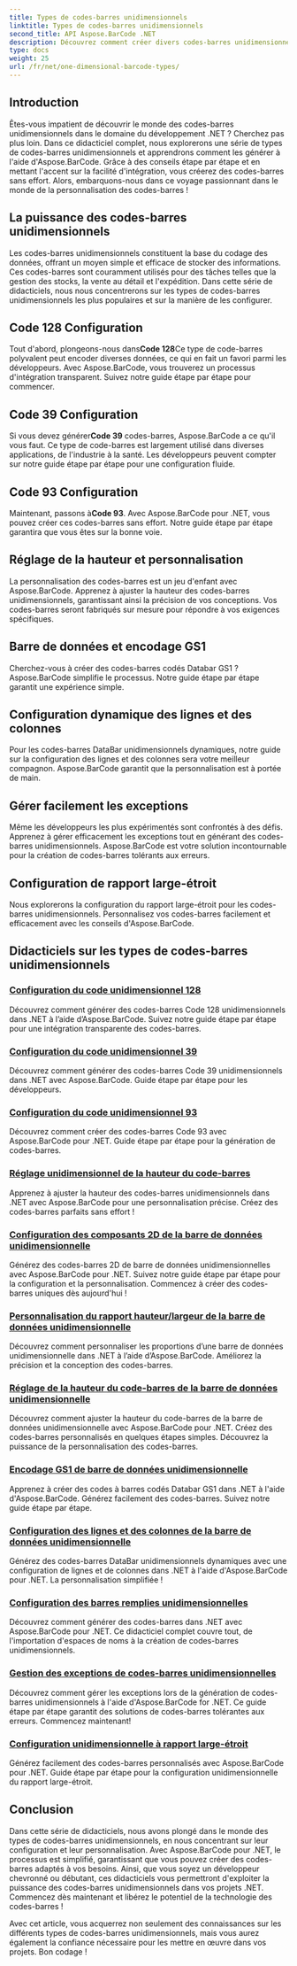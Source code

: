 ```yaml
---
title: Types de codes-barres unidimensionnels
linktitle: Types de codes-barres unidimensionnels
second_title: API Aspose.BarCode .NET
description: Découvrez comment créer divers codes-barres unidimensionnels dans .NET à l'aide d'Aspose.BarCode. Guides étape par étape pour la génération et la personnalisation de codes-barres.
type: docs
weight: 25
url: /fr/net/one-dimensional-barcode-types/
---
```


## Introduction

Êtes-vous impatient de découvrir le monde des codes-barres unidimensionnels dans le domaine du développement .NET ? Cherchez pas plus loin. Dans ce didacticiel complet, nous explorerons une série de types de codes-barres unidimensionnels et apprendrons comment les générer à l'aide d'Aspose.BarCode. Grâce à des conseils étape par étape et en mettant l'accent sur la facilité d'intégration, vous créerez des codes-barres sans effort. Alors, embarquons-nous dans ce voyage passionnant dans le monde de la personnalisation des codes-barres !

## La puissance des codes-barres unidimensionnels

Les codes-barres unidimensionnels constituent la base du codage des données, offrant un moyen simple et efficace de stocker des informations. Ces codes-barres sont couramment utilisés pour des tâches telles que la gestion des stocks, la vente au détail et l'expédition. Dans cette série de didacticiels, nous nous concentrerons sur les types de codes-barres unidimensionnels les plus populaires et sur la manière de les configurer.

## Code 128 Configuration

 Tout d'abord, plongeons-nous dans**Code 128**Ce type de code-barres polyvalent peut encoder diverses données, ce qui en fait un favori parmi les développeurs. Avec Aspose.BarCode, vous trouverez un processus d'intégration transparent. Suivez notre guide étape par étape pour commencer.

## Code 39 Configuration

 Si vous devez générer**Code 39** codes-barres, Aspose.BarCode a ce qu'il vous faut. Ce type de code-barres est largement utilisé dans diverses applications, de l'industrie à la santé. Les développeurs peuvent compter sur notre guide étape par étape pour une configuration fluide.

## Code 93 Configuration

 Maintenant, passons à**Code 93**. Avec Aspose.BarCode pour .NET, vous pouvez créer ces codes-barres sans effort. Notre guide étape par étape garantira que vous êtes sur la bonne voie.

## Réglage de la hauteur et personnalisation

La personnalisation des codes-barres est un jeu d'enfant avec Aspose.BarCode. Apprenez à ajuster la hauteur des codes-barres unidimensionnels, garantissant ainsi la précision de vos conceptions. Vos codes-barres seront fabriqués sur mesure pour répondre à vos exigences spécifiques.

## Barre de données et encodage GS1

Cherchez-vous à créer des codes-barres codés Databar GS1 ? Aspose.BarCode simplifie le processus. Notre guide étape par étape garantit une expérience simple.

## Configuration dynamique des lignes et des colonnes

Pour les codes-barres DataBar unidimensionnels dynamiques, notre guide sur la configuration des lignes et des colonnes sera votre meilleur compagnon. Aspose.BarCode garantit que la personnalisation est à portée de main.

## Gérer facilement les exceptions

Même les développeurs les plus expérimentés sont confrontés à des défis. Apprenez à gérer efficacement les exceptions tout en générant des codes-barres unidimensionnels. Aspose.BarCode est votre solution incontournable pour la création de codes-barres tolérants aux erreurs.

## Configuration de rapport large-étroit

Nous explorerons la configuration du rapport large-étroit pour les codes-barres unidimensionnels. Personnalisez vos codes-barres facilement et efficacement avec les conseils d'Aspose.BarCode.
## Didacticiels sur les types de codes-barres unidimensionnels
### [Configuration du code unidimensionnel 128](./one-dimensional-code-128-configuration/)
Découvrez comment générer des codes-barres Code 128 unidimensionnels dans .NET à l’aide d’Aspose.BarCode. Suivez notre guide étape par étape pour une intégration transparente des codes-barres.
### [Configuration du code unidimensionnel 39](./one-dimensional-code-39-configuration/)
Découvrez comment générer des codes-barres Code 39 unidimensionnels dans .NET avec Aspose.BarCode. Guide étape par étape pour les développeurs.
### [Configuration du code unidimensionnel 93](./one-dimensional-code-93-configuration/)
Découvrez comment créer des codes-barres Code 93 avec Aspose.BarCode pour .NET. Guide étape par étape pour la génération de codes-barres.
### [Réglage unidimensionnel de la hauteur du code-barres](./one-dimensional-barcode-height-adjustment/)
Apprenez à ajuster la hauteur des codes-barres unidimensionnels dans .NET avec Aspose.BarCode pour une personnalisation précise. Créez des codes-barres parfaits sans effort !
### [Configuration des composants 2D de la barre de données unidimensionnelle](./one-dimensional-databar-2d-component-configuration/)
Générez des codes-barres 2D de barre de données unidimensionnelles avec Aspose.BarCode pour .NET. Suivez notre guide étape par étape pour la configuration et la personnalisation. Commencez à créer des codes-barres uniques dès aujourd'hui !
### [Personnalisation du rapport hauteur/largeur de la barre de données unidimensionnelle](./one-dimensional-databar-aspect-ratio-customization/)
Découvrez comment personnaliser les proportions d’une barre de données unidimensionnelle dans .NET à l’aide d’Aspose.BarCode. Améliorez la précision et la conception des codes-barres.
### [Réglage de la hauteur du code-barres de la barre de données unidimensionnelle](./one-dimensional-databar-barcode-height-adjustment/)
Découvrez comment ajuster la hauteur du code-barres de la barre de données unidimensionnelle avec Aspose.BarCode pour .NET. Créez des codes-barres personnalisés en quelques étapes simples. Découvrez la puissance de la personnalisation des codes-barres.
### [Encodage GS1 de barre de données unidimensionnelle](./one-dimensional-databar-gs1-encoding/)
Apprenez à créer des codes à barres codés Databar GS1 dans .NET à l'aide d'Aspose.BarCode. Générez facilement des codes-barres. Suivez notre guide étape par étape.
### [Configuration des lignes et des colonnes de la barre de données unidimensionnelle](./one-dimensional-databar-row-column-configuration/)
Générez des codes-barres DataBar unidimensionnels dynamiques avec une configuration de lignes et de colonnes dans .NET à l'aide d'Aspose.BarCode pour .NET. La personnalisation simplifiée !
### [Configuration des barres remplies unidimensionnelles](./one-dimensional-filled-bars-configuration/)
Découvrez comment générer des codes-barres dans .NET avec Aspose.BarCode pour .NET. Ce didacticiel complet couvre tout, de l'importation d'espaces de noms à la création de codes-barres unidimensionnels. 
### [Gestion des exceptions de codes-barres unidimensionnelles](./one-dimensional-barcode-exception-handling/)
Découvrez comment gérer les exceptions lors de la génération de codes-barres unidimensionnels à l'aide d'Aspose.BarCode for .NET. Ce guide étape par étape garantit des solutions de codes-barres tolérantes aux erreurs. Commencez maintenant!
### [Configuration unidimensionnelle à rapport large-étroit](./one-dimensional-wide-narrow-ratio-configuration/)
Générez facilement des codes-barres personnalisés avec Aspose.BarCode pour .NET. Guide étape par étape pour la configuration unidimensionnelle du rapport large-étroit.

## Conclusion

Dans cette série de didacticiels, nous avons plongé dans le monde des types de codes-barres unidimensionnels, en nous concentrant sur leur configuration et leur personnalisation. Avec Aspose.BarCode pour .NET, le processus est simplifié, garantissant que vous pouvez créer des codes-barres adaptés à vos besoins. Ainsi, que vous soyez un développeur chevronné ou débutant, ces didacticiels vous permettront d'exploiter la puissance des codes-barres unidimensionnels dans vos projets .NET. Commencez dès maintenant et libérez le potentiel de la technologie des codes-barres !

Avec cet article, vous acquerrez non seulement des connaissances sur les différents types de codes-barres unidimensionnels, mais vous aurez également la confiance nécessaire pour les mettre en œuvre dans vos projets. Bon codage !